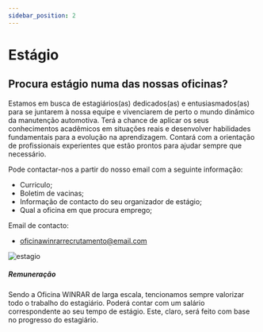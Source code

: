 ```yaml
---
sidebar_position: 2
---
```

# Estágio
## Procura estágio numa das nossas oficinas?
Estamos em busca de estagiários(as) dedicados(as) e entusiasmados(as) para se juntarem à nossa equipe e vivenciarem de perto o mundo dinâmico da manutenção automotiva. Terá a chance de aplicar os seus conhecimentos acadêmicos em situações reais e desenvolver habilidades fundamentais para a evolução na aprendizagem. Contará com a orientação de profissionais experientes que estão prontos para ajudar sempre que necessário. 

Pode contactar-nos a partir do nosso email com a seguinte informação:
+ Curriculo;
+ Boletim de vacinas;
+ Informação de contacto do seu organizador de estágio;
+ Qual a oficina em que procura emprego;

Email de contacto: 
+ oficinawinrarrecrutamento@email.com

![estagio](https://cdn.discordapp.com/attachments/1049372613945851975/1189615134973370498/estagio.png?ex=659ece6e&is=658c596e&hm=bc9e39716237f46946bda6fb27db8a8de9c6071e77cb739a6e4141705a237ccc&)

##### Remuneração
Sendo a Oficina WINRAR de larga escala, tencionamos sempre valorizar todo o trabalho do estagiário. Poderá contar com um salário correspondente ao seu tempo de estágio. Este, claro, será feito com base no progresso do estagiário.

